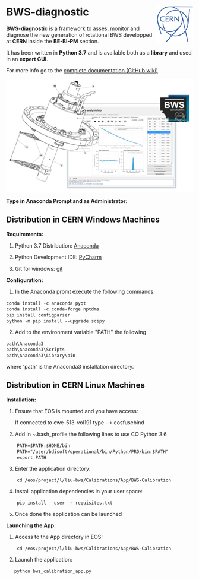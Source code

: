 # BWS-diagnostic<img src="images/cern_logo_2.jpg" width="100" align=right>

**BWS-diagnostic** is a framework to asses, monitor and diagnose the new generation of rotational BWS developped at **CERN** inside the **BE-BI-PM** section.

It has been written in **Python 3.7** and is available both as a **library** and used in an **expert GUI**.

For more info go to the [complete documentation (GitHub wiki)](https://github.com/LionelGarcia/BWS-diagnostic/wiki)

<img src="images/BWS_application_illustration.jpg" width="800" align=center>

**Type in Anaconda Prompt and as Administrator:**



## Distribution in CERN Windows Machines

**Requirements:**

1. Python 3.7 Distribution: [Anaconda](https://www.anaconda.com/download/)

2. Python Development IDE: [PyCharm](https://www.jetbrains.com/pycharm/)

3. Git for windows: [git](https://git-scm.com/downloads)

**Configuration:**

1. In the Anaconda promt execute the following commands:
```
conda install -c anaconda pyqt
conda install -c conda-forge nptdms
pip install configparser
python -m pip install --upgrade scipy
```
2. Add to the environment variable "PATH" the following
```
path\Anaconda3
path\Anaconda3\Scripts
path\Anaconda3\Library\bin
```
where 'path' is the Anaconda3 installation directory.


## Distribution in CERN Linux Machines

**Installation:**

1. Ensure that EOS is mounted and you have access:

   If connected to cwe-513-vol191 type --> eosfusebind

2. Add in ~.bash_profile the following lines to use CO Python 3.6
```
    PATH=$PATH:$HOME/bin
    PATH="/user/bdisoft/operational/bin/Python/PRO/bin:$PATH"
    export PATH
```
3. Enter the application directory:
```
    cd /eos/project/l/liu-bws/Calibrations/App/BWS-Calibration
```
4. Install application dependencies in your user space:
```
    pip install --user -r requisites.txt
```
5. Once done the application can be launched

**Launching the App:**

1. Access to the App directory in EOS:
```
    cd /eos/project/l/liu-bws/Calibrations/App/BWS-Calibration
```
2. Launch the application:
```
   python bws_calibration_app.py
```









